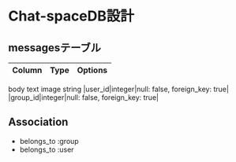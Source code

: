 # Chat-spaceDB設計


## messagesテーブル
|Column|Type|Options
|------|----|-------|
body text
image string
|user_id|integer|null: false, foreign_key: true|
|group_id|integer|null: false, foreign_key: true|

## Association
- belongs_to :group
- belongs_to :user
